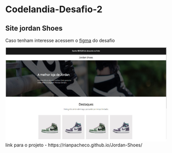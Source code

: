 # Codelandia-Desafio-2
<h2> Site jordan Shoes</h2>
<p>Caso tenham interesse acessem o <a href="https://www.figma.com/file/Yb9IBH56g7T1hdIyZ3BMNO/Desafios---Codel%C3%A2ndia?node-id=0%3A1">figma</a> do desafio </p>
<img src="https://raw.githubusercontent.com/KleberRibeiro89/desafio-codelandia-2/main/img/site.jpg" />
link para o projeto - https://rianpacheco.github.io/Jordan-Shoes/
